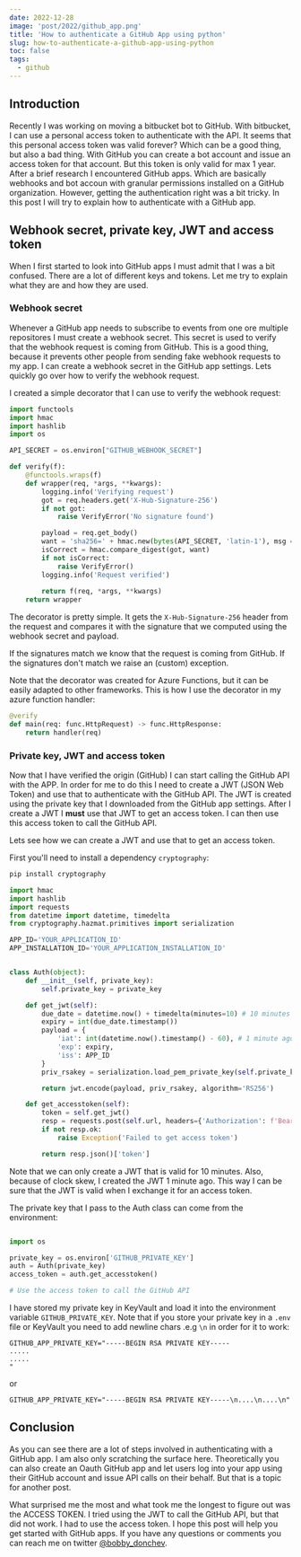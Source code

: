 ```yaml
---
date: 2022-12-28
image: 'post/2022/github_app.png'
title: 'How to authenticate a GitHub App using python'
slug: how-to-authenticate-a-github-app-using-python
toc: false
tags:
  - github
---
```


## Introduction

Recently I was working on moving a bitbucket bot to GitHub. With bitbucket, I can use a personal access token to authenticate with the API. It seems that this personal access token was valid forever? Which can be a good thing, but also a bad thing. With GitHub you can create a bot account and issue an access token for that account. But this token is only valid for max 1 year. After a brief research I encountered GitHub apps. Which are basically webhooks and bot accoun with granular permissions installed on a GitHub organization. However, getting the authentication right was a bit tricky. In this post I will try to explain how to authenticate with a GitHub app.

## Webhook secret, private key, JWT and access token

When I first started to look into GitHub apps I must admit that I was a bit confused. There are a lot of different keys and tokens. Let me try to explain what they are and how they are used.


### Webhook secret

Whenever a GitHub app needs to subscribe to events from one ore multiple repositores I must create a webhook secret. This secret is used to verify that the webhook request is coming from GitHub. This is a good thing, because it prevents other people from sending fake webhook requests to my app. I can create a webhook secret in the GitHub app settings. Lets quickly go over how to verify the webhook request.

I created a simple decorator that I can use to verify the webhook request:


```python
import functools
import hmac
import hashlib
import os

API_SECRET = os.environ["GITHUB_WEBHOOK_SECRET"]

def verify(f):
    @functools.wraps(f)
    def wrapper(req, *args, **kwargs):
        logging.info('Verifying request')
        got = req.headers.get('X-Hub-Signature-256')
        if not got:
            raise VerifyError('No signature found')

        payload = req.get_body()
        want = 'sha256=' + hmac.new(bytes(API_SECRET, 'latin-1'), msg = payload, digestmod = hashlib.sha256).hexdigest()
        isCorrect = hmac.compare_digest(got, want)
        if not isCorrect:
            raise VerifyError()
        logging.info('Request verified')
        
        return f(req, *args, **kwargs)
    return wrapper
```

The decorator is pretty simple. It gets the `X-Hub-Signature-256` header from the request and compares it with the signature that we computed using the webhook secret and payload. 

If the signatures match we know that the request is coming from GitHub. If the signatures don't match we raise an (custom) exception.

Note that the decorator was created for Azure Functions, but it can be easily adapted to other frameworks. This is how I use the decorator in my azure function handler:

```python
@verify
def main(req: func.HttpRequest) -> func.HttpResponse:
    return handler(req)
```

### Private key, JWT and access token

Now that I have verified the origin (GitHub) I can start calling the GitHub API with the APP. In order for me to do this I need to create a JWT (JSON Web Token) and use that to authenticate with the GitHub API. The JWT is created using the private key that I downloaded from the GitHub app settings. After I create a JWT I **must** use that JWT to get an access token. I can then use this access token to call the GitHub API.

Lets see how we can create a JWT and use that to get an access token.

First you'll need to install a dependency `cryptography`:

```bash
pip install cryptography
```

```python
import hmac
import hashlib
import requests
from datetime import datetime, timedelta
from cryptography.hazmat.primitives import serialization

APP_ID='YOUR_APPLICATION_ID'
APP_INSTALLATION_ID='YOUR_APPLICATION_INSTALLATION_ID'


class Auth(object):
    def __init__(self, private_key):
        self.private_key = private_key

    def get_jwt(self):
        due_date = datetime.now() + timedelta(minutes=10) # 10 minutes from now
        expiry = int(due_date.timestamp())
        payload = {
            'iat': int(datetime.now().timestamp() - 60), # 1 minute ago
            'exp': expiry,
            'iss': APP_ID
        }
        priv_rsakey = serialization.load_pem_private_key(self.private_key.encode('utf8'), password=None)

        return jwt.encode(payload, priv_rsakey, algorithm='RS256')

    def get_accesstoken(self):
        token = self.get_jwt()
        resp = requests.post(self.url, headers={'Authorization': f'Bearer {token}'})
        if not resp.ok:
            raise Exception('Failed to get access token')

        return resp.json()['token']
```

Note that we can only create a JWT that is valid for 10 minutes. Also, because of clock skew, I created the JWT 1 minute ago. This way I can be sure that the JWT is valid when I exchange it for an access token.


The private key that I pass to the Auth class can come from the environment:

```python

import os

private_key = os.environ['GITHUB_PRIVATE_KEY']
auth = Auth(private_key)
access_token = auth.get_accesstoken()

# Use the access token to call the GitHub API

```

I have stored my private key in KeyVault and load it into the environment variable `GITHUB_PRIVATE_KEY`. Note that if you store your private key in a `.env` file or KeyVault you need to add newline chars .e.g `\n` in order for it to work:

```.env
GITHUB_APP_PRIVATE_KEY="-----BEGIN RSA PRIVATE KEY-----
.....
.....
"
```

or

```.env
GITHUB_APP_PRIVATE_KEY="-----BEGIN RSA PRIVATE KEY-----\n....\n....\n"
```


## Conclusion

As you can see there are a lot of steps involved in authenticating with a GitHub app. I am also only scratching the surface here. Theoretically you can also create an Oauth GitHub app and let users log into your app using their GitHub account and issue API calls on their behalf. But that is a topic for another post.


What surprised me the most and what took me the longest to figure out was the ACCESS TOKEN. I tried using the JWT to call the GitHub API, but that did not work. I had to use the access token. I hope this post will help you get started with GitHub apps. If you have any questions or comments you can reach me on twitter [@bobby_donchev](https://twitter.com/bobby_donchev).

